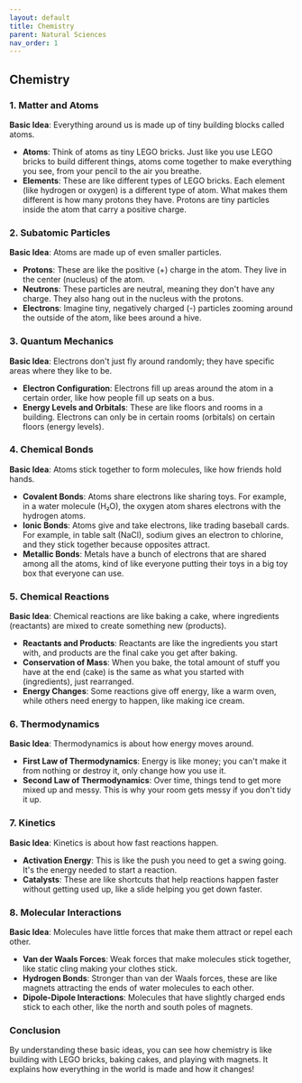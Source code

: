 ```yaml
---
layout: default
title: Chemistry
parent: Natural Sciences
nav_order: 1
---
```


## **Chemistry**

### 1. Matter and Atoms
**Basic Idea**: Everything around us is made up of tiny building blocks called atoms.

- **Atoms**: Think of atoms as tiny LEGO bricks. Just like you use LEGO bricks to build different things, atoms come together to make everything you see, from your pencil to the air you breathe.
- **Elements**: These are like different types of LEGO bricks. Each element (like hydrogen or oxygen) is a different type of atom. What makes them different is how many protons they have. Protons are tiny particles inside the atom that carry a positive charge.

### 2. Subatomic Particles
**Basic Idea**: Atoms are made up of even smaller particles.

- **Protons**: These are like the positive (+) charge in the atom. They live in the center (nucleus) of the atom.
- **Neutrons**: These particles are neutral, meaning they don't have any charge. They also hang out in the nucleus with the protons.
- **Electrons**: Imagine tiny, negatively charged (-) particles zooming around the outside of the atom, like bees around a hive.

### 3. Quantum Mechanics
**Basic Idea**: Electrons don't just fly around randomly; they have specific areas where they like to be.

- **Electron Configuration**: Electrons fill up areas around the atom in a certain order, like how people fill up seats on a bus.
- **Energy Levels and Orbitals**: These are like floors and rooms in a building. Electrons can only be in certain rooms (orbitals) on certain floors (energy levels).

### 4. Chemical Bonds
**Basic Idea**: Atoms stick together to form molecules, like how friends hold hands.

- **Covalent Bonds**: Atoms share electrons like sharing toys. For example, in a water molecule (H₂O), the oxygen atom shares electrons with the hydrogen atoms.
- **Ionic Bonds**: Atoms give and take electrons, like trading baseball cards. For example, in table salt (NaCl), sodium gives an electron to chlorine, and they stick together because opposites attract.
- **Metallic Bonds**: Metals have a bunch of electrons that are shared among all the atoms, kind of like everyone putting their toys in a big toy box that everyone can use.

### 5. Chemical Reactions
**Basic Idea**: Chemical reactions are like baking a cake, where ingredients (reactants) are mixed to create something new (products).

- **Reactants and Products**: Reactants are like the ingredients you start with, and products are the final cake you get after baking.
- **Conservation of Mass**: When you bake, the total amount of stuff you have at the end (cake) is the same as what you started with (ingredients), just rearranged.
- **Energy Changes**: Some reactions give off energy, like a warm oven, while others need energy to happen, like making ice cream.

### 6. Thermodynamics
**Basic Idea**: Thermodynamics is about how energy moves around.

- **First Law of Thermodynamics**: Energy is like money; you can't make it from nothing or destroy it, only change how you use it.
- **Second Law of Thermodynamics**: Over time, things tend to get more mixed up and messy. This is why your room gets messy if you don't tidy it up.

### 7. Kinetics
**Basic Idea**: Kinetics is about how fast reactions happen.

- **Activation Energy**: This is like the push you need to get a swing going. It's the energy needed to start a reaction.
- **Catalysts**: These are like shortcuts that help reactions happen faster without getting used up, like a slide helping you get down faster.

### 8. Molecular Interactions
**Basic Idea**: Molecules have little forces that make them attract or repel each other.

- **Van der Waals Forces**: Weak forces that make molecules stick together, like static cling making your clothes stick.
- **Hydrogen Bonds**: Stronger than van der Waals forces, these are like magnets attracting the ends of water molecules to each other.
- **Dipole-Dipole Interactions**: Molecules that have slightly charged ends stick to each other, like the north and south poles of magnets.

### Conclusion
By understanding these basic ideas, you can see how chemistry is like building with LEGO bricks, baking cakes, and playing with magnets. It explains how everything in the world is made and how it changes!
